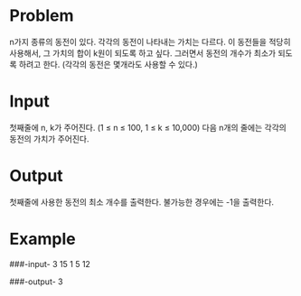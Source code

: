 # Problem
n가지 종류의 동전이 있다. 각각의 동전이 나타내는 가치는 다르다. 이 동전들을 적당히 사용해서, 그 가치의 합이 k원이 되도록 하고 싶다. 그러면서 동전의 개수가 최소가 되도록 하려고 한다. (각각의 동전은 몇개라도 사용할 수 있다.)

# Input
첫째줄에 n, k가 주어진다. (1 ≤ n ≤ 100, 1 ≤ k ≤ 10,000) 다음 n개의 줄에는 각각의 동전의 가치가 주어진다.

# Output
첫째줄에 사용한 동전의 최소 개수를 출력한다. 불가능한 경우에는 -1을 출력한다.

# Example

###-input-
3 15
1
5
12

###-output- 
3
